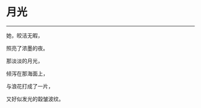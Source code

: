 <!--
 * @Author: 蔡鑫 1058360098@qq.com
 * @Date: 2024-05-07 15:19:42
 * @LastEditors: 蔡鑫 1058360098@qq.com
 * @LastEditTime: 2024-05-07 15:21:27
 * @FilePath: \docsify\docs\articles\poems\p25.md
 * @Description: 这是默认设置,请设置`customMade`, 打开koroFileHeader查看配置 进行设置: https://github.com/OBKoro1/koro1FileHeader/wiki/%E9%85%8D%E7%BD%AE
-->
# 月光
---

她，皎洁无暇，

照亮了浓墨的夜。

那淡淡的月光，

倾泻在那海面上，

与浪花打成了一片，

又好似发光的縠皱波纹。